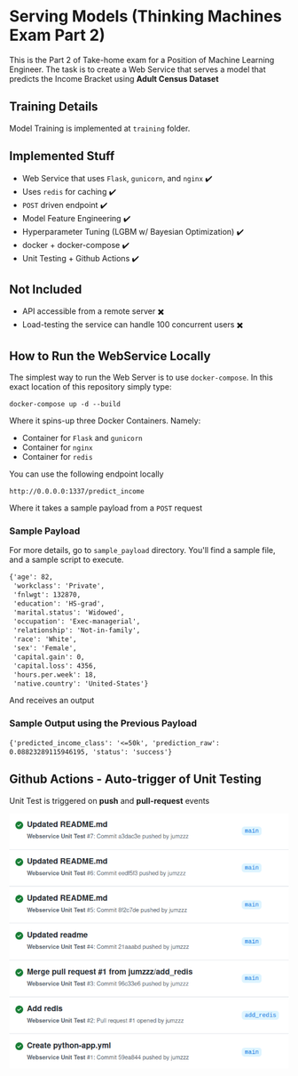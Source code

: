 # Serving Models (Thinking Machines Exam Part 2)
  
This is the Part 2 of Take-home exam for a Position of Machine Learning Engineer. The task is to create a Web Service that serves a model 
that predicts the Income Bracket using **Adult Census Dataset**

## Training Details

Model Training is implemented at `training` folder. 

## Implemented Stuff
- Web Service that uses `Flask`, `gunicorn`, and `nginx` :heavy_check_mark:
- Uses `redis` for caching :heavy_check_mark:
- `POST` driven endpoint :heavy_check_mark:
- Model Feature Engineering :heavy_check_mark:
- Hyperparameter Tuning (LGBM w/ Bayesian Optimization) :heavy_check_mark:
- docker + docker-compose :heavy_check_mark:
- Unit Testing + Github Actions :heavy_check_mark:

## Not Included
- API accessible from a remote server :heavy_multiplication_x:
- Load-testing the service can handle 100 concurrent users :heavy_multiplication_x:


## How to Run the WebService Locally

The simplest way to run the Web Server is to use `docker-compose`. In this exact location of this repository simply type:

```
docker-compose up -d --build
```

Where it spins-up three Docker Containers. Namely:
- Container for `Flask` and `gunicorn`
- Container for `nginx`
- Container for `redis`


You can use the following endpoint locally

```
http://0.0.0.0:1337/predict_income
```

Where it takes a sample payload from a `POST` request


### Sample Payload
For more details, go to `sample_payload` directory. You'll find a sample file, and a sample script to execute.

```
{'age': 82,
 'workclass': 'Private',
 'fnlwgt': 132870,
 'education': 'HS-grad',
 'marital.status': 'Widowed',
 'occupation': 'Exec-managerial',
 'relationship': 'Not-in-family',
 'race': 'White',
 'sex': 'Female',
 'capital.gain': 0,
 'capital.loss': 4356,
 'hours.per.week': 18,
 'native.country': 'United-States'}
```

And receives an output 

### Sample Output using the Previous Payload
```
{'predicted_income_class': '<=50k', 'prediction_raw': 0.08823289115946195, 'status': 'success'}

```

## Github Actions - Auto-trigger of Unit Testing
Unit Test is triggered on **push** and **pull-request** events

![Sample Actions](misc/sample_actions.png)
